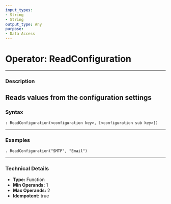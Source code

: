 ```yaml
---
input_types:
- String
- String
output_type: Any
purpose:
- Data Access
---
```

# Operator: ReadConfiguration
---
### **Description**
Reads values from the configuration settings
---
### **Syntax**
```
: ReadConfiguration(<configuration key>, [<configuration sub key>])
```
---
### **Examples**
```
. ReadConfiguration("SMTP", "Email")
```
---
### **Technical Details**
- **Type:** Function
- **Min Operands:** 1
- **Max Operands:** 2
- **Idempotent:** true